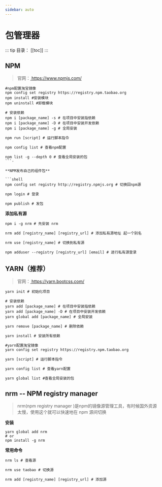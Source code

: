 ```yaml
---
sidebar: auto
---
```


# 包管理器

::: tip 目录：
[[toc]]
:::

## NPM

> 官网：[ https://www.npmjs.com/ ]( https://www.npmjs.com/ )

```shell
#npm配置淘宝镜像
npm config set registry https://registry.npm.taobao.org
npm install #安装模块
npm uninstall #卸载模块

# 安装依赖
npm i [package_name] -s # 在项目中安装指依赖
npm i [package_name] -D # 在项目中安装开发依赖
npm i [package_name] -g # 全局安装

npm run [script] # 运行脚本指令

npm config list # 查看npm配置

npm list -g --depth 0 # 查看全局安装的包
```·

**NPM发布自己的组件包**

```shell
npm config set registry http://registry.npmjs.org # 切换回npm源

npm login # 登录

npm publish # 发包
```

**添加私有源**

```shell
npm i -g nrm # 先安装 nrm

nrm add [registry_name] [registry_url] # 添加私有源地址 起一个别名

nrm use [registry_name] # 切换到私有源

npm adduser --registry [registry_url] [email] # 进行私有源登录
```


## YARN（推荐）

> 官网：[ https://yarn.bootcss.com/ ]( https://yarn.bootcss.com/ )

```shell
yarn init # 初始化项目

# 安装依赖
yarn add [package_name] # 在项目中安装指依赖
yarn add [package_name] -D # 在项目中安装开发依赖
yarn global add [package_name] # 全局安装

yarn remove [package_name] # 删除依赖

yarn install # 安装所有依赖

#yarn配置淘宝镜像
yarn config set registry https://registry.npm.taobao.org

yarn [script] # 运行脚本指令

yarn config list # 查看yarn配置

yarn global list #查看全局安装的包
```

## nrm -- NPM registry manager

> nrm(npm registry manager )是npm的镜像源管理工具，有时候国外资源太慢，使用这个就可以快速地在 npm 源间切换

**安装**

```shell
yarn global add nrm 
# or
npm install -g nrm
```

**常用命令**

```shell
nrm ls # 查看源

nrm use taobao # 切换源

nrm add [registry_name] [registry_url] # 添加源
```